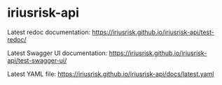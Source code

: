 # iriusrisk-api

Latest redoc documentation: https://iriusrisk.github.io/iriusrisk-api/test-redoc/

Latest Swagger UI documentation: https://iriusrisk.github.io/iriusrisk-api/test-swagger-ui/ 

Latest YAML file: https://iriusrisk.github.io/iriusrisk-api/docs/latest.yaml
